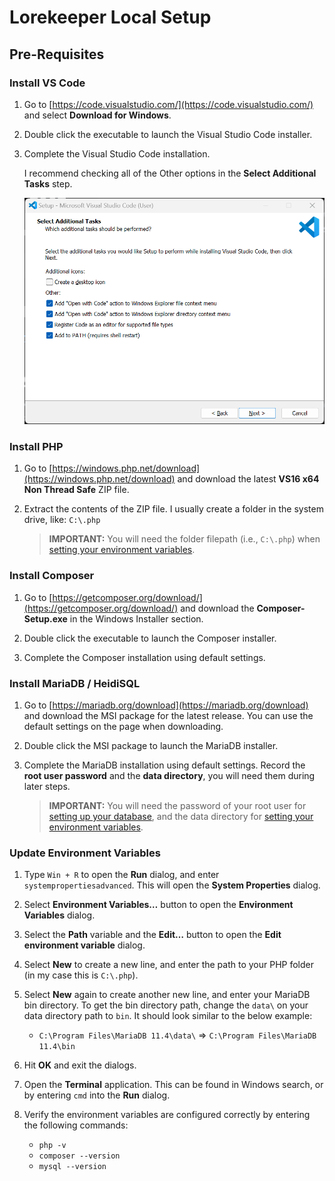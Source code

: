 # Lorekeeper Local Setup

## Pre-Requisites

### Install VS Code

1. Go to [https://code.visualstudio.com/](https://code.visualstudio.com/) and select **Download for Windows**.

2. Double click the executable to launch the Visual Studio Code installer.

3. Complete the Visual Studio Code installation.

    I recommend checking all of the Other options in the **Select Additional Tasks** step.

    ![](/images/08202024-vs-code-options.png)

### Install PHP

1. Go to [https://windows.php.net/download](https://windows.php.net/download) and download the latest **VS16 x64 Non Thread Safe** ZIP file.

2. Extract the contents of the ZIP file. I usually create a folder in the system drive, like: `C:\.php` 

    > **IMPORTANT:** You will need the folder filepath (i.e., `C:\.php`) when [setting your environment variables](#update-environment-variables).

### Install Composer

1. Go to [https://getcomposer.org/download/](https://getcomposer.org/download/) and download the **Composer-Setup.exe** in the Windows Installer section.

2. Double click the executable to launch the Composer installer.

3. Complete the Composer installation using default settings.

### Install MariaDB / HeidiSQL

1. Go to [https://mariadb.org/download](https://mariadb.org/download) and download the MSI package for the latest release. You can use the default settings on the page when downloading.

2. Double click the MSI package to launch the MariaDB installer.

3. Complete the MariaDB installation using default settings. Record the **root user password** and the **data directory**, you will need them during later steps.

    > **IMPORTANT:** You will need the password of your root user for [setting up your database](), and the data directory for [setting your environment variables](#update-environment-variables).

### Update Environment Variables 

1. Type `Win + R` to open the **Run** dialog, and enter `systempropertiesadvanced`. This will open the **System Properties** dialog.

2. Select **Environment Variables…** button to open the **Environment Variables** dialog.

3. Select the **Path** variable and the **Edit…** button to open the **Edit environment variable** dialog.

4. Select **New** to create a new line, and enter the path to your PHP folder (in my case this is `C:\.php`).

5. Select **New** again to create another new line, and enter your MariaDB bin directory. To get the bin directory path, change the `data\` on your data directory path to `bin`. It should look similar to the below example:

    - `C:\Program Files\MariaDB 11.4\data\` => `C:\Program Files\MariaDB 11.4\bin`

6. Hit **OK** and exit the dialogs.

7. Open the **Terminal** application. This can be found in Windows search, or by entering `cmd` into the **Run** dialog.

8. Verify the environment variables are configured correctly by entering the following commands:

    - `php -v`
    - `composer --version`
    - `mysql --version`